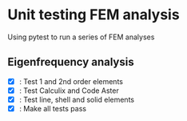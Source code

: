 # Unit testing FEM analysis

Using pytest to run a series of FEM analyses

## Eigenfrequency analysis

- [x] : Test 1 and 2nd order elements
- [x] : Test Calculix and Code Aster
- [x] : Test line, shell and solid elements
- [x] : Make all tests pass 